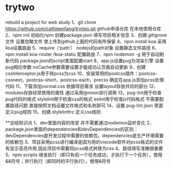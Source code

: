 # trytwo
rebuild a project for web study
1、git clone https://github.com/cathleenfang/trytwo.git github申请仓库 在本地使用仓库
2、npm init 初始化npm 创建package.json 填写项目相关信息
3、创建.gitignore文件 设置忽略文件  使上传到github上面的代码有所保留
4、npm install koa 采用koa设置路由
5、require（‘path’） nodejs的path对象 设置静态文件路径
6、npm install koa-router /koa-static 配置路由 
7、npm nodemon -g 用于自动刷新代码 package.json的script里面配置start
8、app.js设置pug为渲染引擎 设置pug相应参数 noCache参数需要设置才能成功让页面自动更新
9、创建cssInterceptor.js用于转pcss为css 
10、安装常用的postcss插件：postcss-cssnext，postcss-short，postcss-each，precss 确定在app.js添加pcss处理代码
11、下载添加normal.css  依据项目需求  设置layout存放共同的部分
12、modules存放经常使用的属性 通过采用@mixin进行调用
13、pug-lint用于检查pug代码的格式 stylelint用于检查css的格式 eslint用于检查js代码格式  不需要配置路径问题  直接按照文档设置文件格式和名称即可
14、设置.pug-lint.json 里面定义pug规则
15、创建.stylelinttrc 定义css规则  




**总结知识点
1、dev里面内容的改变  并不需要通过nodemon监听变化 
2、package.json里面的dependencies和devDependencies的区别：devDependencies是开发过程中需要的依赖包，dependencies是生产环境需要的依赖包
3、项目采用pcss进行编译是因为用的viscode软件对pcss格式的文件有显示高亮作用  因此项目中需要将pcss格式转换为css
4、路径填写准确很重要
5、npm scripts 继发执行（即只有前一个任务成功，才执行下一个任务），使用&&符号；并行执行（即同时的平行执行），使用&符号